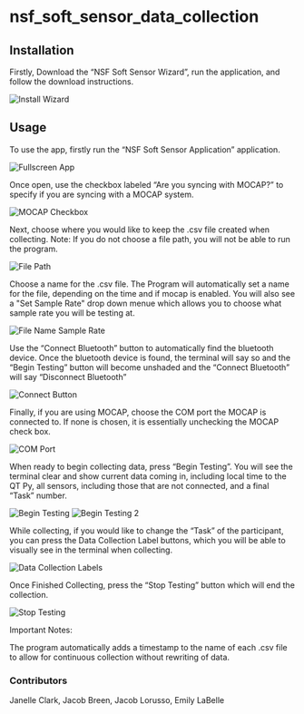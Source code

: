 # nsf_soft_sensor_data_collection

## Installation
Firstly, Download the “NSF Soft Sensor Wizard”, run the application, and follow the download instructions.

![Install Wizard](https://user-images.githubusercontent.com/91704735/229606666-1a73bde9-ed8f-473c-a515-7631109a012f.PNG) 

## Usage
To use the app, firstly run the “NSF Soft Sensor Application” application. 

![Fullscreen App](https://user-images.githubusercontent.com/91704735/229606085-1ba6714d-7f96-4025-b6ef-6292c55bfb0c.PNG)

Once open, use the checkbox labeled “Are you syncing with MOCAP?” to specify if you are syncing with a MOCAP system. 

![MOCAP Checkbox](https://user-images.githubusercontent.com/91704735/223492961-399da026-9095-4a5b-8d9b-5b9fae6050f7.PNG)

Next, choose where you would like to keep the .csv file created when collecting. Note: If you do not choose a file path, you will not be able to run the program.

![File Path](https://user-images.githubusercontent.com/91704735/223493035-d420b2f0-04ff-4a75-b326-51151f299048.PNG)

Choose a name for the .csv file. The Program will automatically set a name for the file, depending on the time and if mocap is enabled. You will also see a "Set Sample Rate" drop down menue which allows you to choose what sample rate you will be testing at.

![File Name   Sample Rate](https://user-images.githubusercontent.com/91704735/229606170-f4cfa128-683e-46f4-a748-0aacf1fcc169.PNG)

Use the “Connect Bluetooth” button to automatically find the bluetooth device. Once the bluetooth device is found, the terminal will say so and the “Begin Testing” button will become unshaded and the “Connect Bluetooth” will say “Disconnect Bluetooth”

![Connect Button](https://user-images.githubusercontent.com/91704735/229606210-99ba61b7-af5f-4b25-8431-d4fa4a8f74a2.PNG)

Finally, if you are using MOCAP, choose the COM port the MOCAP is connected to. If none is chosen, it is essentially unchecking the MOCAP check box.

![COM Port](https://user-images.githubusercontent.com/91704735/229606257-c5bf0ffe-74ae-41f0-bc5d-b0b6dd78b492.PNG)

When ready to begin collecting data, press “Begin Testing”. You will see the terminal clear and show current data coming in, including local time to the QT Py, all sensors, including those that are not connected, and a final “Task” number. 

![Begin Testing](https://user-images.githubusercontent.com/91704735/229605950-5d60c1be-aed7-41e7-97d6-03dd5ab430bf.PNG)
![Begin Testing 2](https://user-images.githubusercontent.com/91704735/229606036-78cda8a5-54ed-4f63-b1e2-3e1ac4971a91.PNG)

While collecting, if you would like to change the “Task” of the participant, you can press the Data Collection Label buttons, which you will be able to visually see in the terminal when collecting.

![Data Collection Labels](https://user-images.githubusercontent.com/91704735/229606287-e9537037-84db-4aa8-8f93-294c8c0778ca.PNG)

Once Finished Collecting, press the “Stop Testing” button which will end the collection.

![Stop Testing](https://user-images.githubusercontent.com/91704735/229606332-9c817163-1585-4dac-a6e5-bfcf4a8643e6.PNG)

Important Notes:

The program automatically adds a timestamp to the name of each .csv file to allow for continuous collection without rewriting of data.


### Contributors

Janelle Clark,
Jacob Breen,
Jacob Lorusso,
Emily LaBelle
